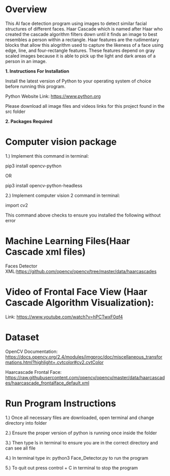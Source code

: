 # Overview

 This AI face detection program using images to detect similar facial structures of different faces. Haar Cascade which is named after Haar who created the cascade algorithm filters down until it finds an image to best resembles a person within a rectangle. Haar features are the rudimentary blocks that allow this alogrithm used to capture the likeness of a face using edge, line, and four-rectangle features. These features depend on gray scaled images because it is able to pick up the light and dark areas of a person in an image.


<b> 1. Instructions For Installation </b>

Install the latest version of Python to your operating system of choice before running this program.

Python Website Link: https://www.python.org

Please download all image files and videos links for this project found in the src folder

<b> 2. Packages Required </b>

 # Computer vision package

1.) Implement this command in terminal:

pip3 install opencv-python

OR

pip3 install opencv-python-headless

2.) Implement computer vision 2 command in terminal:

import cv2

This command above checks to ensure you installed the following without error

# Machine Learning Files(Haar Cascade xml files)

Faces Detector XML:https://github.com/opencv/opencv/tree/master/data/haarcascades


# Video of Frontal Face View (Haar Cascade Algorithm Visualization):

Link: https://www.youtube.com/watch?v=hPCTwxF0qf4

# Dataset

OpenCV Documentation:
https://docs.opencv.org/2.4/modules/imgproc/doc/miscellaneous_transformations.html?highlight=.cvtcolor#cv2.cvtColor

Haarcascade Frontal Face:
https://raw.githubusercontent.com/opencv/opencv/master/data/haarcascades/haarcascade_frontalface_default.xml

# Run Program Instructions

1.) Once all necessary files are downloaded, open terminal and change directory into folder
<p>
2.) Ensure the proper version of python is running once inside the folder
<p>
3.) Then type ls in terminal to ensure you are in the correct directory and can see all file
<p>
4.) In terminal type in: python3 Face_Detector.py to run the program
<p>
5.) To quit out press control + C  in terminal to stop the program
<p>
